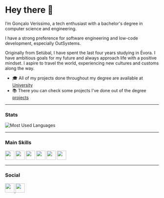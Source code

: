 # Hey there 👋

I’m Gonçalo Veríssimo, a tech enthusiast with a bachelor's degree in computer science and engineering.

I have a strong preference for software engineering and low-code development, especially OutSystems.

Originally from Setúbal, I have spent the last four years studying in Évora.
I have ambitious goals for my future and always approach life with a positive mindset. I aspire to travel the world, experiencing new cultures and customs along the way.

- 🎓 All of my projects done throughout my degree are available at [University](/University)
- 📚 There you can check some projects I've done out of the degree [projects](/projects)


---


### Stats

![Most Used Languages](https://github-readme-stats.vercel.app/api/top-langs/?username=goncalofverissimo&layout=compact&theme=omni)


---


### Main Skills

<img src="https://img.shields.io/badge/-Outsystems-EF3A2D?style=flat&logo=outsystems" height="30"> 
<img src="https://img.shields.io/badge/-JavaScript-F7DF1E?style=flat&logo=javascript&logoColor=black" height="30">
<img src="https://img.shields.io/badge/-HTML5-E34F26?style=flat&logo=html5&logoColor=white" height="30">
<img src="https://img.shields.io/badge/-CSS3-1572B6?style=flat&logo=css3" height="30">
<img src="https://img.shields.io/badge/-PostgreSQL-336791?style=flat&logo=postgresql&logoColor=white" height="30">
<img src="https://img.shields.io/badge/-Java-ED8B00?style=flat&logo=java&logoColor=white" height="30">


---


### Social

<a href="https://www.linkedin.com/in/goncaloverissimopt/">
  <img src="https://img.shields.io/badge/logoColor=white" height="30">
</a>
<a href="https://github.com/goncalofverissimo">
  <img src="https://img.shields.io/badge/logo=github" height="30">
</a>
